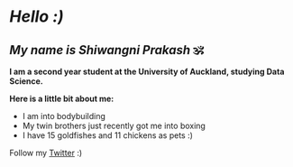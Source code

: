 # *Hello :)*
## *My name is Shiwangni Prakash* 🕉

**I am a second year student at the University of Auckland, studying Data Science.**

**Here is a little bit about me:**
- I am into bodybuilding 
- My twin brothers just recently got me into boxing
- I have 15 goldfishes and 11 chickens as pets :)

Follow my [Twitter](https://twitter.com/shiwanxni) :)
